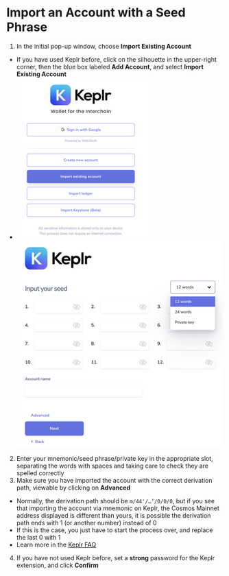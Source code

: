 # Import an Account with a Seed Phrase

1. In the initial pop-up window, choose **Import Existing Account**

* If you have used Keplr before, click on the silhouette in the upper-right corner, then the blue box labeled **Add Account**, and select **Import Existing Account**
* ![](<../../../.gitbook/assets/image (3).png>)![](<../../../.gitbook/assets/image (1).png>)

2. Enter your mnemonic/seed phrase/private key in the appropriate slot, separating the words with spaces and taking care to check they are spelled correctly
3. Make sure you have imported the account with the correct derivation path, viewable by clicking on **Advanced**

* Normally, the derivation path should be `m/44'/…’/0/0/0`, but if you see that importing the account via mnemonic on Keplr, the Cosmos Mainnet address displayed is different than yours, it is possible the derivation path ends with 1 (or another number) instead of 0
* If this is the case, you just have to start the process over, and replace the last 0 with 1
* Learn more in the [Keplr FAQ](https://faq.keplr.app/)

4. If you have not used Keplr before, set a **strong** password for the Keplr extension, and click **Confirm**
